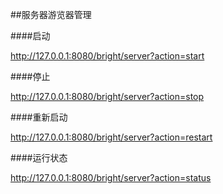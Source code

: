 ##服务器游览器管理


####启动

<http://127.0.0.1:8080/bright/server?action=start>

####停止

<http://127.0.0.1:8080/bright/server?action=stop>

####重新启动

<http://127.0.0.1:8080/bright/server?action=restart>

####运行状态

<http://127.0.0.1:8080/bright/server?action=status>
